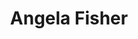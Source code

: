 ---
avatar: /images/people/angela-fisher.jpg
avatar_small: null
bio: null
homepage: https://jupiterbroadcasting.com/
instagram: null
linkedin: null
title: Angela Fisher
twitter: null
type: host
username: angela-fisher
youtube: null
---